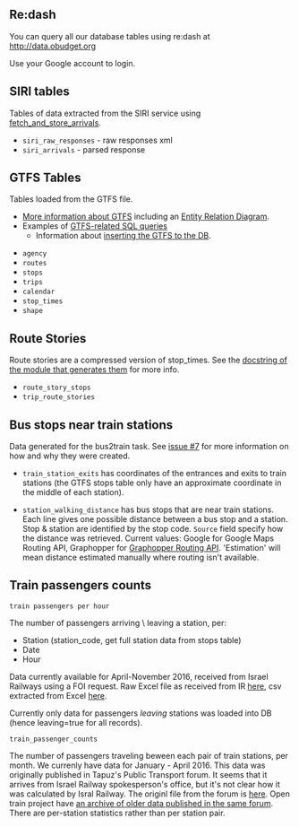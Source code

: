 ## Re:dash
You can query all our database tables using re:dash at http://data.obudget.org

Use your Google account to login.

## SIRI tables

Tables of data extracted from the SIRI service using [fetch_and_store_arrivals](https://github.com/hasadna/open-bus/blob/master/doc/fetch_and_store_arrivals.md). 

- `siri_raw_responses` - raw responses xml
- `siri_arrivals` - parsed response

## GTFS Tables

Tables loaded from the GTFS file. 
* [More information about GTFS](https://github.com/hasadna/open-bus/blob/master/doc/working_with_GTFS.md) including an [Entity Relation Diagram](https://github.com/hasadna/open-bus/blob/master/doc/gtfs_src_entity_diagram.png). 
* Examples of [GTFS-related SQL queries](https://github.com/hasadna/open-bus/blob/master/doc/useful_GTFS_queries.md)
    * Information about [inserting the GTFS to the DB](https://github.com/hasadna/open-bus/blob/master/doc/Inserting_GTFS_to_PostGRES.md).

- `agency`
- `routes`
- `stops`
- `trips`
- `calendar`
- `stop_times`
- `shape`

## Route Stories

Route stories are a compressed version of stop_times. See the [docstring of the module that generates them](https://github.com/hasadna/open-bus/blob/master/gtfs/parser/route_stories.py) for more info.

* `route_story_stops`
* `trip_route_stories` 

## Bus stops near train stations

Data generated for the bus2train task.  See [issue #7](https://github.com/hasadna/open-bus/issues/7) for more information on how and why they were created. 

- `train_station_exits` has coordinates of the entrances and exits to train stations (the GTFS stops table only have an approximate coordinate in the middle of each station). 

- `station_walking_distance` has bus stops that are near train stations. Each line gives one possible distance between a bus stop and a station. Stop & station are identified by the stop code. `Source` field specify how the distance was retrieved. Current values: Google for Google Maps Routing API, Graphopper for [Graphopper Routing API](https://graphhopper.com/). 'Estimation' will mean distance estimated manually where routing isn't available. 


## Train passengers counts

  `train passengers per hour`

The number of passengers arriving \ leaving a station, per:

- Station (station_code, get full station data from stops table)
- Date
- Hour 

Data currently available for April-November 2016, received from Israel Railways using a FOI request. Raw Excel file as received from IR [here]([https://drive.google.com/drive/u/0/folders/0B9FEqRIWfmxLZllpdzlndVh2TVE](https://drive.google.com/drive/u/0/folders/0B9FEqRIWfmxLZllpdzlndVh2TVE)), csv extracted from Excel [here](https://drive.google.com/open?id=0B9FEqRIWfmxLMDl4VnBKcU1Qd0E). 

Currently only data for passengers *leaving* stations was loaded into DB (hence leaving=true for all records). 

`train_passenger_counts`

The number of passengers traveling beween each pair of train stations, per month. We currenly have data for January - April 2016. This data was originally published in Tapuz's Public Transport forum. It seems that it arrives from Israel Railway spokesperson's office, but it's not clear how it was calculated by Isral Railway. The originl file from the forum is [here](https://github.com/daphshez/openbus_data/blob/master/train_station_passengers/passenger%20by%20line%202016-01-04.xlsx).  Open train project have [an archive of older data published in the same forum](http://otrain.org/files/count/). There are per-station statistics rather than per station pair. 


